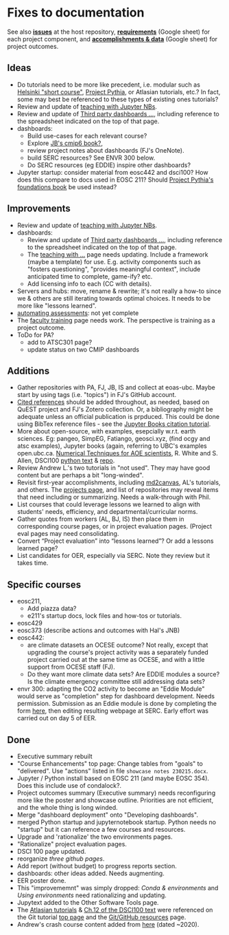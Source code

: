 # Fixes to documentation

See also **[issues](https://github.com/eoas-ubc/eoas-ubc.github.io/issues)** at the host repository, **[requirements](https://docs.google.com/spreadsheets/d/1DL2YDthzEbZijx35nVyveSstU5frQdzA/edit#gid=173746334)** (Google sheet) for each project component, and **[accomplishments & data](https://docs.google.com/spreadsheets/d/1BUk1_FHItUgzuyg2aJ-dX6XpMABmFSPe/edit#gid=979565415)** (Google sheet) for project outcomes.

## Ideas

* Do tutorials need to be more like precedent, i.e. modular such as [Helsinki "short course"](https://autogis-site.readthedocs.io/en/latest/index.html), [Project Pythia](https://projectpythia.org/), or Atlasian tutorials, etc.? In fact, some may best be referenced to these types of existing ones tutorials?
* Review and update of [teaching with Jupyter NBs](tut-teachwith-jnbs.md).
* Review and update of [Third party dashboards ...](refs-otherapps.md), including reference to the spreadsheet indicated on the top of that page.
* dashboards:
   * Build use-cases for each relevant course?
   * Explore [JB's cmip6 book?](https://github.com/fhmjones/cmip6_book),
   * review project notes about dashboards (FJ's OneNote).
   * build SERC resources? See ENVR 300 below.
   * Do SERC resources (eg EDDIE) inspire other dashboards?
* Jupyter startup: consider material from eosc442 and dsci100? How does this compare to docs used in EOSC 211? Should [Project Pythia's foundations book](https://foundations.projectpythia.org/landing-page.html) be used instead?

## Improvements

* Review and update of [teaching with Jupyter NBs](tut-teachwith-jnbs.md).
* dashboards:
  * Review and update of [Third party dashboards ...](refs-otherapps.md), including reference to the spreadsheet indicated on the top of that page.
   * The [teaching with ...](tut-teachwith-dashboards.md) page needs updating. Include a framework (maybe a template) for use. E.g. activity components such as "fosters questioning", "provides meaningful context", include anticipated time to complete, game-ify? etc.
   * Add licensing info to each (CC with details).
* Servers and hubs: move, rename & rewrite; it's not really a how-to since we & others are still iterating towards optimal choices. It needs to be more like "lessons learned".
* [automating assessments](openassessment.md): not yet complete
* The [faculty training](facultydev.md) page needs work. The perspective is training as a project outcome.
* ToDo for PA? 
  * add to ATSC301 page?
  * update status on two CMIP dashboards

## Additions

* Gather repositories with PA, FJ, JB, IS and collect at eoas-ubc. Maybe start by using tags (i.e. "topics") in FJ's GitHub account.
* [Cited references](refs-citations.md) should be added throughout, as needed, based on QuEST project and FJ's Zotero collection. Or, a bibliography might be adequate unless an official publication is prpduced. This could be done using BibTex reference files - see the [Jupyter Books citation tutorial](https://jupyterbook.org/en/stable/tutorials/references.html).
* More about open-source, with examples, esepcially w.r.t. earth sciences. Eg: pangeo, SimpEG, Fatiango, geosci.xyz, (find ocgy and atsc examples), Jupyter books (again, referring to UBC's examples open.ubc.ca. [Numerical Techniques for AOE scientists](https://rhwhite.github.io/numeric_2022/), R. White and S. Allen, DSCI100 [python text](https://python.datasciencebook.ca/intro.html)  & [repo](https://github.com/UBC-DSCI/introduction-to-datascience-python).
* Review Andrew L.'s two tutorials in "not used". They may have good content but are perhaps a bit "long-winded".
* Revisit first-year accomplishments, including [md2canvas](https://github.com/eoas-ubc/md2canvas), AL's tutorials, and others. The [projects page](https://github.com/orgs/eoas-ubc/projects/1), and list of repositories may reveal items that need including or summarizing. Needs a walk-through with Phil.
* List courses that could leverage lessons we learned to align with students' needs, efficiency, and departmental/curricular norms.
* Gather quotes from workers (AL, BJ, IS) then place them in corresponding course pages, or in project evaluation pages. (Project eval pages may need consolidating.
* Convert “Project evaluation” into “lessons learned”? Or add a lessons learned page?
* List candidates for OER, especially via SERC. Note they review but it takes time.

## Specific courses

* eosc211,
  * Add piazza data?
  * e211's startup docs, lock files and how-tos or tutorials.
* eosc429
* eosc373 (describe actions and outcomes with Hal's JNB)
* eosc442:
  * are climate datasets an OCESE outcome? Not really, except that upgrading the course's project activity was a separately funded project carried out at the same time as OCESE, and with a little support from OCESE staff (FJ).
  * Do they want more climate data sets? Are EDDIE modules a source? Is the climate emergency committee still addressing data sets?
* envr 300: adapting the CO2 activity to become an "Eddie Module" would serve as "completion" step for dashboard development. Needs permission. Submission as an Eddie module is done by completing the form [here](https://serc.carleton.edu/eddie/participate/contribute_activity.html), then editing resulting webpage at SERC. Early effort was carried out on day 5 of EER.

## Done

* Executive summary rebuilt
* "Course Enhancements" top page: Change tables from "goals" to "delivered". Use "actions" listed in file `showcase notes 230215.docx`.
* Jupyter / Python install based on EOSC 211 (and maybe EOSC 354). Does this include use of condalock?.
* Project outcomes summary (Executive summary) needs reconfiguring more like the poster and showcase outline. Priorities are not efficient, and the whole thing is long winded.
* Merge "dashboard deployment" onto "Developing dashboards".
* merged Python startup and jupyternotebook startup. Python needs no "startup" but it can reference a few courses and resources.
* Upgrade and 'rationalize' the two environments pages.
* "Rationalize" project evaluation pages.
* DSCI 100 page updated.
* reorganize *three github pages*.
* Add report (without budget) to progress reports section.
* dashboards: other ideas added. Needs augmenting.
* EER poster done.
* This "improvememnt" was simply dropped: *Conda & environments* and *Using environments* need rationalizing and updating.
* Jupytext added to the Other Software Tools page.
* The [Atlasian tutorials](https://www.atlassian.com/git/tutorials/comparing-workflows) & [Ch.12 of the DSCI100 text](https://python.datasciencebook.ca/version-control.html) were referenced on the Git tutorial [top page](tut-git-github.md) and the [Git/GitHub resources](tut-gitrefs.md) page.
* Andrew's crash course content added from [here](https://github.com/AndrewLoeppky/crash_course/blob/master/coding_crash_course.md) (dated ~2020).